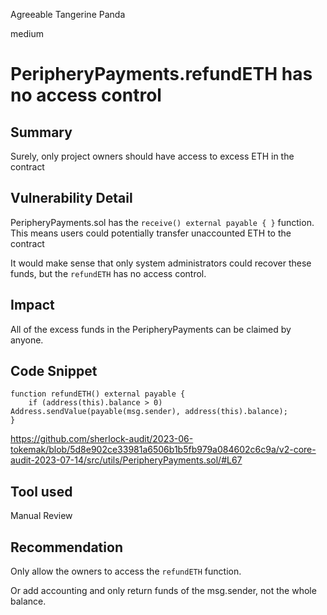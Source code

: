 Agreeable Tangerine Panda

medium

# PeripheryPayments.refundETH has no access control
## Summary

Surely, only project owners should have access to excess ETH in the contract

## Vulnerability Detail

PeripheryPayments.sol has the `receive() external payable { }` function. This means users could potentially transfer unaccounted ETH to the contract

It would make sense that only system administrators could recover these funds, but the `refundETH` has no access control.

## Impact

All of the excess funds in the PeripheryPayments can be claimed by anyone.

## Code Snippet

```solidity
function refundETH() external payable {
    if (address(this).balance > 0) Address.sendValue(payable(msg.sender), address(this).balance);
}
```
https://github.com/sherlock-audit/2023-06-tokemak/blob/5d8e902ce33981a6506b1b5fb979a084602c6c9a/v2-core-audit-2023-07-14/src/utils/PeripheryPayments.sol/#L67

## Tool used

Manual Review

## Recommendation

Only allow the owners to access the `refundETH` function.

Or add accounting and only return funds of the msg.sender, not the whole balance.